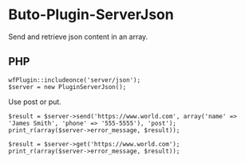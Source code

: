 # Buto-Plugin-ServerJson

Send and retrieve json content in an array.

## PHP

```
wfPlugin::includeonce('server/json');
$server = new PluginServerJson();
```


Use post or put.

```
$result = $server->send('https://www.world.com', array('name' => 'James Smith', 'phone' => '555-5555'), 'post');
print_r(array($server->error_message, $result));
```

```
$result = $server->get('https://www.world.com');
print_r(array($server->error_message, $result));
```
